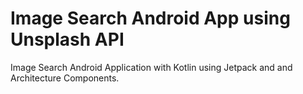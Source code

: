 # Image Search Android App using Unsplash API
Image Search Android Application with Kotlin using Jetpack and and Architecture Components.
